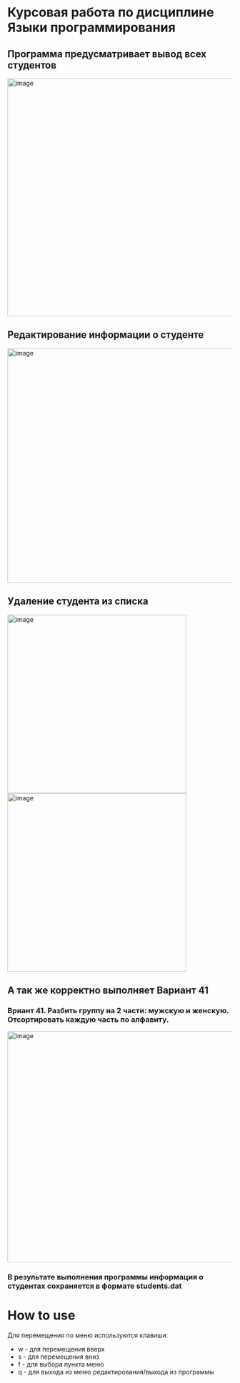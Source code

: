 # Курсовая работа по дисциплине Языки программирования

## Программа предусматривает вывод всех студентов
<img width="533" alt="image" src="https://user-images.githubusercontent.com/91698007/233564580-e595c4b0-7549-4192-beb0-5d6ea049525a.png">

## Редактирование информации о студенте

<img width="525" alt="image" src="https://user-images.githubusercontent.com/91698007/235609979-dac76a76-bdd9-4c5c-bdb0-b1beb6f24734.png">

## Удаление студента из списка

<img width="400" alt="image" src="https://user-images.githubusercontent.com/91698007/235609730-3968cfce-64c7-4068-a5a8-6795bef9dbdb.png">
<img width="400" alt="image" src="https://user-images.githubusercontent.com/91698007/235609809-f7a95213-3623-4c91-9861-269283fcb2a1.png">



## А так же корректно выполняет Вариант 41 
### Вриант 41. Разбить группу на 2 части: мужскую и женскую. Отсортировать каждую часть по алфавиту.
<img width="518" alt="image" src="https://user-images.githubusercontent.com/91698007/233565575-88affab5-6679-4a84-8620-71c84f6c1261.png">

### В результате выполнения программы информация о студентах сохраняется в формате students.dat

# How to use
Для перемещения по меню используются клавиши:
- w - для перемещения вверх
- s - для перемещения вниз
- f - для выбора пункта меню
- q - для выхода из меню редактирования/выхода из программы
